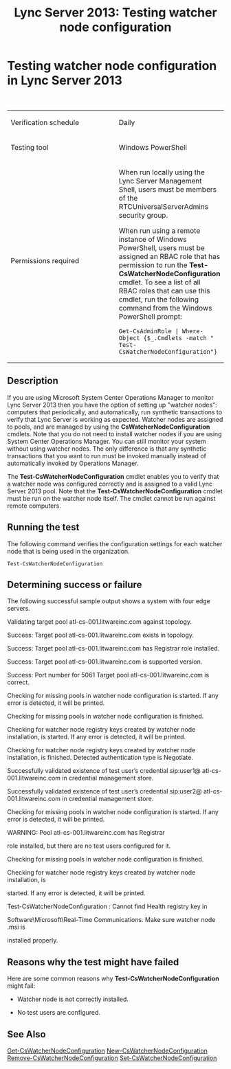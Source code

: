 ﻿---
title: 'Lync Server 2013: Testing watcher node configuration'
TOCTitle: Testing watcher node configuration
ms:assetid: f9ecd85c-0ae9-4906-b786-6b002b5a77c6
ms:mtpsurl: https://technet.microsoft.com/en-us/library/Dn751537(v=OCS.15)
ms:contentKeyID: 63969667
ms.date: 01/27/2015
mtps_version: v=OCS.15
---

# Testing watcher node configuration in Lync Server 2013

 



<table>
<colgroup>
<col style="width: 50%" />
<col style="width: 50%" />
</colgroup>
<tbody>
<tr class="odd">
<td><p>Verification schedule</p></td>
<td><p>Daily</p></td>
</tr>
<tr class="even">
<td><p>Testing tool</p></td>
<td><p>Windows PowerShell</p></td>
</tr>
<tr class="odd">
<td><p>Permissions required</p></td>
<td><p>When run locally using the Lync Server Management Shell, users must be members of the RTCUniversalServerAdmins security group.</p>
<p>When run using a remote instance of Windows PowerShell, users must be assigned an RBAC role that has permission to run the <strong>Test-CsWatcherNodeConfiguration</strong> cmdlet. To see a list of all RBAC roles that can use this cmdlet, run the following command from the Windows PowerShell prompt:</p>
<pre><code>Get-CsAdminRole | Where-Object {$_.Cmdlets -match &quot; Test-CsWatcherNodeConfiguration&quot;}</code></pre></td>
</tr>
</tbody>
</table>


## Description

If you are using Microsoft System Center Operations Manager to monitor Lync Server 2013 then you have the option of setting up "watcher nodes": computers that periodically, and automatically, run synthetic transactions to verify that Lync Server is working as expected. Watcher nodes are assigned to pools, and are managed by using the **CsWatcherNodeConfiguration** cmdlets. Note that you do not need to install watcher nodes if you are using System Center Operations Manager. You can still monitor your system without using watcher nodes. The only difference is that any synthetic transactions that you want to run must be invoked manually instead of automatically invoked by Operations Manager.

The **Test-CsWatcherNodeConfiguration** cmdlet enables you to verify that a watcher node was configured correctly and is assigned to a valid Lync Server 2013 pool. Note that the **Test-CsWatcherNodeConfiguration** cmdlet must be run on the watcher node itself. The cmdlet cannot be run against remote computers.

## Running the test

The following command verifies the configuration settings for each watcher node that is being used in the organization.

    Test-CsWatcherNodeConfiguration

## Determining success or failure

The following successful sample output shows a system with four edge servers.

Validating target pool atl-cs-001.litwareinc.com against topology.

Success: Target pool atl-cs-001.litwareinc.com exists in topology.

Success: Target pool atl-cs-001.litwareinc.com has Registrar role installed.

Success: Target pool atl-cs-001.litwareinc.com is supported version.

Success: Port number for 5061 Target pool atl-cs-001.litwareinc.com is correct.

Checking for missing pools in watcher node configuration is started. If any error is detected, it will be printed.

Checking for missing pools in watcher node configuration is finished.

Checking for watcher node registry keys created by watcher node installation, is started. If any error is detected, it will be printed.

Checking for watcher node registry keys created by watcher node installation, is finished. Detected authentication type is Negotiate.

Successfully validated existence of test user’s credential sip:user1@ atl-cs-001.litwareinc.com in credential management store.

Successfully validated existence of test user’s credential sip:user2@ atl-cs-001.litwareinc.com in credential management store.

Checking for missing pools in watcher node configuration is started. If any error is detected, it will be printed.

WARNING: Pool atl-cs-001.litwareinc.com has Registrar

role installed, but there are no test users configured for it.

Checking for missing pools in watcher node configuration is finished.

Checking for watcher node registry keys created by watcher node installation, is

started. If any error is detected, it will be printed.

Test-CsWatcherNodeConfiguration : Cannot find Health registry key in

Software\\Microsoft\\Real-Time Communications. Make sure watcher node .msi is

installed properly.

## Reasons why the test might have failed

Here are some common reasons why **Test-CsWatcherNodeConfiguration** might fail:

  - Watcher node is not correctly installed.

  - No test users are configured.

## See Also


[Get-CsWatcherNodeConfiguration](https://technet.microsoft.com/en-us/library/jj204739\(v=ocs.15\))  
[New-CsWatcherNodeConfiguration](https://technet.microsoft.com/en-us/library/jj205254\(v=ocs.15\))  
[Remove-CsWatcherNodeConfiguration](https://technet.microsoft.com/en-us/library/jj204926\(v=ocs.15\))  
[Set-CsWatcherNodeConfiguration](https://technet.microsoft.com/en-us/library/jj204620\(v=ocs.15\))

